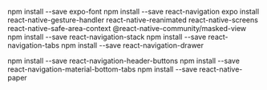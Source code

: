 npm install --save expo-font
npm install --save react-navigation
expo install react-native-gesture-handler react-native-reanimated react-native-screens react-native-safe-area-context @react-native-community/masked-view
npm install --save react-navigation-stack
npm install --save react-navigation-tabs
npm install --save react-navigation-drawer

npm install --save react-navigation-header-buttons
npm install --save react-navigation-material-bottom-tabs
npm install --save react-native-paper
